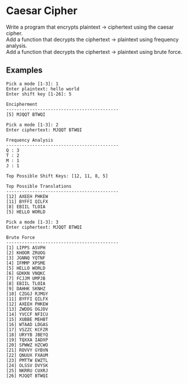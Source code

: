 # Caesar Cipher
Write a program that encrypts plaintext -> ciphertext using the caesar cipher.\
Add a function that decrypts the ciphertext -> plaintext using frequency analysis.\
Add a function that decrypts the ciphertext -> plaintext using brute force.

## Examples
```
Pick a mode [1-3]: 1
Enter plaintext: hello world
Enter shift key [1-26]: 5

Encipherment
-------------------------------------------
[5] MJQQT BTWQI
```

```
Pick a mode [1-3]: 2
Enter ciphertext: MJQQT BTWQI

Frequency Analysis
-------------------------------------------
Q : 3
T : 2
M : 1
J : 1

Top Possible Shift Keys: [12, 11, 8, 5]

Top Possible Translations
-------------------------------------------
[12] AXEEH PHKEW
[11] BYFFI QILFX
[8] EBIIL TLOIA
[5] HELLO WORLD
```

```
Pick a mode [1-3]: 3
Enter ciphertext: MJQQT BTWQI

Brute Force
-------------------------------------------
[1] LIPPS ASVPH
[2] KHOOR ZRUOG
[3] JGNNQ YQTNF
[4] IFMMP XPSME
[5] HELLO WORLD
[6] GDKKN VNQKC
[7] FCJJM UMPJB
[8] EBIIL TLOIA
[9] DAHHK SKNHZ
[10] CZGGJ RJMGY
[11] BYFFI QILFX
[12] AXEEH PHKEW
[13] ZWDDG OGJDV
[14] YVCCF NFICU
[15] XUBBE MEHBT
[16] WTAAD LDGAS
[17] VSZZC KCFZR
[18] URYYB JBEYQ
[19] TQXXA IADXP
[20] SPWWZ HZCWO
[21] ROVVY GYBVN
[22] QNUUX FXAUM
[23] PMTTW EWZTL
[24] OLSSV DVYSK
[25] NKRRU CUXRJ
[26] MJQQT BTWQI
```